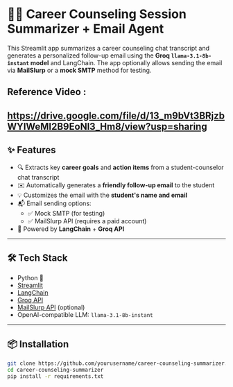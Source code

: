 # 🧑‍🎓 Career Counseling Session Summarizer + Email Agent

This Streamlit app summarizes a career counseling chat transcript and generates a personalized follow-up email using the **Groq `llama-3.1-8b-instant` model** and LangChain. The app optionally allows sending the email via **MailSlurp** or a **mock SMTP** method for testing.

## Reference Video : 

https://drive.google.com/file/d/13_m9bVt3BRjzbWYIWeMI2B9EoNl3_Hm8/view?usp=sharing
---

## ✨ Features

- 🔍 Extracts key **career goals** and **action items** from a student-counselor chat transcript
- ✉️ Automatically generates a **friendly follow-up email** to the student
- 💡 Customizes the email with the **student's name and email**
- 📬 Email sending options:
  - ✅ Mock SMTP (for testing)
  - ✅ MailSlurp API (requires a paid account)
- 🚀 Powered by **LangChain** + **Groq API**

---

## 🛠️ Tech Stack

- Python 🐍
- [Streamlit](https://streamlit.io/)
- [LangChain](https://www.langchain.com/)
- [Groq API](https://console.groq.com/)
- [MailSlurp API](https://www.mailslurp.com/) (optional)
- OpenAI-compatible LLM: `llama-3.1-8b-instant`

---

## 📦 Installation

```bash
git clone https://github.com/yourusername/career-counseling-summarizer.git
cd career-counseling-summarizer
pip install -r requirements.txt
